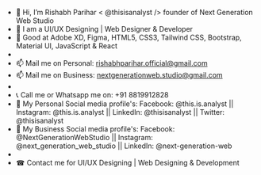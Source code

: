- 👋 Hi, I’m Rishabh Parihar < @thisisanalyst /> founder of Next Generation Web Studio
- 👀 I am a UI/UX Designing | Web Designer & Developer
- 🌱 Good at Adobe XD, Figma, HTML5, CSS3, Tailwind CSS, Bootstrap, Material UI, JavaScript & React
- 
- 📫 Mail me on Personal: rishabhparihar.official@gmail.com
- 📫 Mail me on Business: nextgenerationweb.studio@gmail.com
-
- 📞 Call me or Whatsapp me on: +91 8819912828
- 🔎 My Personal Social media profile's: Facebook: @this.is.analyst || Instagram: @this.is.analyst || LinkedIn: @thisisanalyst || Twitter: @thisisanalyst
- 🔎 My Business Social media profile's: Facebook: @NextGenerationWebStudio || Instagram: @next_generation_web_studio || LinkedIn: @next-generation-web
- 
- ☎ Contact me for UI/UX Designing | Web Designing & Development

<!---thisisanalyst/thisisanalyst is a ✨ special ✨ repository because its `README.md` (this file) appears on your GitHub profile.
You can click the Preview link to take a look at your changes.--->

